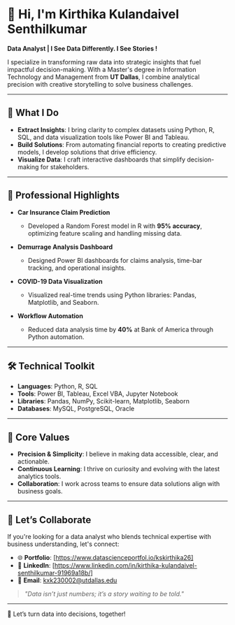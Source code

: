 # 👋 Hi, I'm Kirthika Kulandaivel Senthilkumar  

**Data Analyst | I See Data Differently. I See Stories !**  

I specialize in transforming raw data into strategic insights that fuel impactful decision-making. With a Master's degree in Information Technology and Management from **UT Dallas**, I combine analytical precision with creative storytelling to solve business challenges.  

---

## 🚀 **What I Do**
- **Extract Insights**: I bring clarity to complex datasets using Python, R, SQL, and data visualization tools like Power BI and Tableau.  
- **Build Solutions**: From automating financial reports to creating predictive models, I develop solutions that drive efficiency.  
- **Visualize Data**: I craft interactive dashboards that simplify decision-making for stakeholders.  

---

## 💼 **Professional Highlights**
- **Car Insurance Claim Prediction**  
   - Developed a Random Forest model in R with **95% accuracy**, optimizing feature scaling and handling missing data.  

- **Demurrage Analysis Dashboard**  
   - Designed Power BI dashboards for claims analysis, time-bar tracking, and operational insights.  

- **COVID-19 Data Visualization**  
   - Visualized real-time trends using Python libraries: Pandas, Matplotlib, and Seaborn.

- **Workflow Automation**  
   - Reduced data analysis time by **40%** at Bank of America through Python automation.

---

## 🛠️ **Technical Toolkit**
- **Languages**: Python, R, SQL  
- **Tools**: Power BI, Tableau, Excel VBA, Jupyter Notebook  
- **Libraries**: Pandas, NumPy, Scikit-learn, Matplotlib, Seaborn  
- **Databases**: MySQL, PostgreSQL, Oracle  

---

## 🌟 **Core Values**
- **Precision & Simplicity**: I believe in making data accessible, clear, and actionable.  
- **Continuous Learning**: I thrive on curiosity and evolving with the latest analytics tools. 
- **Collaboration**: I work across teams to ensure data solutions align with business goals.  

---

## 🎯 **Let’s Collaborate**
If you're looking for a data analyst who blends technical expertise with business understanding, let's connect:  

- 🌐 **Portfolio**: [https://www.datascienceportfol.io/kskirthika26]
- 💼 **LinkedIn**: [https://www.linkedin.com/in/kirthika-kulandaivel-senthilkumar-91969a18b/]
- 📧 **Email**: kxk230002@utdallas.edu  

> *"Data isn’t just numbers; it’s a story waiting to be told."*  

---

🚀 Let’s turn data into decisions, together!  
